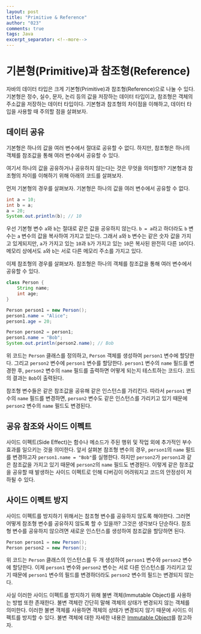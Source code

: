 ```yaml
---
layout: post
title: "Primitive & Reference"
author: "023"
comments: true
tags: Java
excerpt_separator: <!--more-->
---
```


# 기본형(Primitive)과 참조형(Reference)
자바의 데이터 타입은 크게 기본형(Primitive)과 참조형(Reference)으로 나눌 수 있다.
기본형은 정수, 실수, 문자, 논리 등의 값을 저장하는 데이터 타입이고, 참조형은 객체의 주소값을 저장하는 데이터 타입이다.
기본형과 참조형의 차이점을 이해하고, 데이터 타입을 사용할 때 주의할 점을 살펴보자.

## 데이터 공유
기본형은 하나의 값을 여러 변수에서 절대로 공유할 수 없디.
하지만, 참조형은 하나의 객체를 참조값을 통해 여러 변수에서 공유할 수 있다.

여기서 하나의 값을 공유하거나 공유하지 않는다는 것은 무엇을 의미할까?
기본형과 참조형의 차이를 이해하기 위해 아래의 코드를 살펴보자.

먼저 기본형의 경우를 살펴보자.
기본형은 하나의 값을 여러 변수에서 공유할 수 없다.

```java
int a = 10;
int b = a;
a = 20;
System.out.println(b); // 10
```

우선 기본형 변수 `a`와 `b`는 절대로 같은 값을 공유하지 않는다.
`b = a`라고 하더라도 `b` 변수는 `a` 변수의 값을 복사하여 가지고 있는다.
그래서 `a`와 `b` 변수는 같은 숫자 값을 가지고 있게되지만, `a`가 가지고 있는 `10`과 `b`가 가지고 있는 `10`은 복사된 완전히 다른 `10`이다.
메모리 상에서도 `a`와 `b`는 서로 다른 메모리 주소를 가지고 있다.

이제 참조형의 경우를 살펴보자.
참조형은 하나의 객체를 참조값을 통해 여러 변수에서 공유할 수 있다.

```java
class Person {
    String name;
    int age;
}

Person person1 = new Person();
person1.name = "Alice";
person1.age = 20;

Person person2 = person1;
person1.name = "Bob";
System.out.println(person2.name); // Bob
```

위 코드는 `Person` 클래스를 정의하고, `Person` 객체를 생성하여 `person1` 변수에 할당한다.
그리고 `person2` 변수에 `person1` 변수를 할당한다.
`person1` 변수의 `name` 필드를 변경한 후, `person2` 변수의 `name` 필드를 출력하면 어떻게 되는지 테스트하는 코드다.
코드의 결과는 `Bob`이 출력된다.

참조형 변수들은 같은 참조값을 공유해 같은 인스턴스를 가리킨다.
따라서 `person1` 변수의 `name` 필드를 변경하면, `person2` 변수도 같은 인스턴스를 가리키고 있기 때문에 `person2` 변수의 `name` 필드도 변경된다.

## 공유 참조와 사이드 이펙트
사이드 이펙트(Side Effect)는 함수나 메소드가 주된 행위 및 작업 외에 추가적인 부수 효과를 일으키는 것을 의미한다.
앞서 살펴본 참조형 변수의 경우, `person1`의 `name` 필드를 변경하고자 `person1.name = "Bob"`를 실행한다.
하지만 `person2`가 `person1`과 같은 참조값을 가지고 있기 때문에 `person2`의 `name` 필드도 변경된다.
이렇게 같은 참조값을 공유할 때 발생하는 사이드 이펙트로 인해 디버깅이 어려워지고 코드의 안정성이 저하될 수 있다.

## 사이드 이펙트 방지
사이드 이펙트를 방지하기 위해서는 참조형 변수를 공유하지 않도록 해야한다.
그러면 어떻게 참조형 변수를 공유하지 않도록 할 수 있을까?
그것은 생각보다 단순하다.
참조형 변수를 공유하지 않으려면 새로운 인스턴스를 생성하여 참조값을 할당하면 된다.

```java
Person person1 = new Person();
Person person2 = new Person();
```

위 코드는 `Person` 클래스의 인스턴스를 두 개 생성하여 `person1` 변수와 `person2` 변수에 할당한다.
이제 `person1` 변수와 `person2` 변수는 서로 다른 인스턴스를 가리키고 있기 때문에 `person1` 변수의 필드를 변경하더라도 `person2` 변수의 필드는 변경되지 않는다.

사실 이러한 사이드 이펙트를 방지하기 위해 불변 객체(Immutable Object)를 사용하는 방법 또한 존재한다.
불변 객체란 간단히 말해 객체의 상태가 변경되지 않는 객체를 의미한다.
이러한 불변 객체를 사용하면 객체의 상태가 변경되지 않기 때문에 사이드 이펙트를 방지할 수 있다.
불변 객체에 대한 자세한 내용은 [Immutable Object](https://023-dev.github.io/2024-12-23/java-immutable-object)를 참고하자.